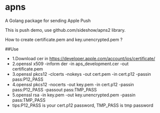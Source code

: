 # apns
A Golang package for sending Apple Push 

This is push demo, use github.com/sideshow/apns2 library.

How to create certificate.pem and key.unencrypted.pem ?

##Use

* 1.Download cer in https://developer.apple.com/account/ios/certificate/
* 2.openssl x509 -inform der -in aps_development.cer -out certificate.pem
* 3.openssl pkcs12 -clcerts -nokeys -out cert.pem -in cert.p12 -passin pass:P12_PASS
* 4.openssl pkcs12 -nocerts  -out key.pem -in cert.p12 -passin pass:P12_PASS -passout pass:TMP_PASS
* 5.openssl rsa -in key.pem -out key.unencrypted.pem -passin pass:TMP_PASS
* tips:P12_PASS is your cert.p12 password, TMP_PASS is tmp password
